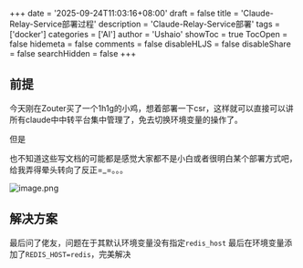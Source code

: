 +++
date = '2025-09-24T11:03:16+08:00'
draft = false
title = 'Claude-Relay-Service部署过程'
description = 'Claude-Relay-Service部署'
tags = ['docker']
categories = ['AI']
author = 'Ushaio'
showToc = true
TocOpen = false
hidemeta = false
comments = false
disableHLJS = false
disableShare = false
searchHidden = false
+++

## 前提

今天刚在Zouter买了一个1h1g的小鸡，想着部署一下csr，这样就可以直接可以讲所有claude中中转平台集中管理了，免去切换环境变量的操作了。

但是

也不知道这些写文档的可能都是感觉大家都不是小白或者很明白某个部署方式吧，给我弄得晕头转向了反正=_=。。。

![image.png](https://img.yunbiu.top/file/20250926/1758850932211_image.png)

## 解决方案
最后问了佬友，问题在于其默认环境变量没有指定`redis_host`
最后在环境变量添加了`REDIS_HOST=redis`，完美解决
